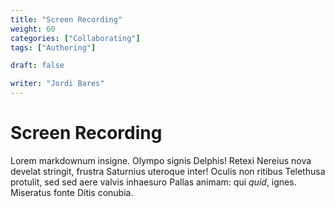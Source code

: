 ```yaml
---
title: "Screen Recording"
weight: 60
categories: ["Collaborating"]
tags: ["Authoring"]

draft: false

writer: "Jordi Bares"
---
```


# Screen Recording

Lorem markdownum insigne. Olympo signis Delphis! Retexi Nereius nova develat
stringit, frustra Saturnius uteroque inter! Oculis non ritibus Telethusa
protulit, sed sed aere valvis inhaesuro Pallas animam: qui _quid_, ignes.
Miseratus fonte Ditis conubia.

